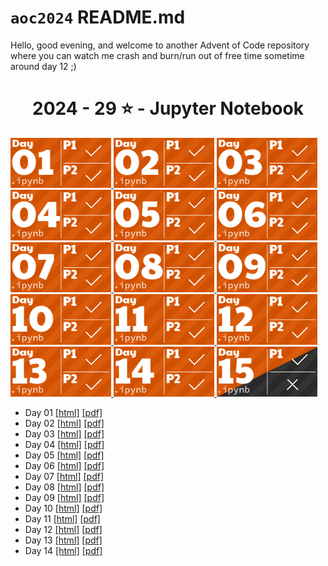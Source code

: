 # `aoc2024` README.md

Hello, good evening, and welcome to another Advent of Code repository where you can watch me crash and burn/run out of free time sometime around day 12 ;)

<!-- AOC TILES BEGIN -->
<h1 align="center">
  2024 - 29 ⭐ - Jupyter Notebook
</h1>
<a href="day01.ipynb">
  <img src=".aoc_tiles/tiles/2024/01.png" width="161px">
</a>
<a href="day02.ipynb">
  <img src=".aoc_tiles/tiles/2024/02.png" width="161px">
</a>
<a href="day03.ipynb">
  <img src=".aoc_tiles/tiles/2024/03.png" width="161px">
</a>
<a href="day04.ipynb">
  <img src=".aoc_tiles/tiles/2024/04.png" width="161px">
</a>
<a href="day05.ipynb">
  <img src=".aoc_tiles/tiles/2024/05.png" width="161px">
</a>
<a href="day06.ipynb">
  <img src=".aoc_tiles/tiles/2024/06.png" width="161px">
</a>
<a href="day07.ipynb">
  <img src=".aoc_tiles/tiles/2024/07.png" width="161px">
</a>
<a href="day08.ipynb">
  <img src=".aoc_tiles/tiles/2024/08.png" width="161px">
</a>
<a href="day09.ipynb">
  <img src=".aoc_tiles/tiles/2024/09.png" width="161px">
</a>
<a href="day10.ipynb">
  <img src=".aoc_tiles/tiles/2024/10.png" width="161px">
</a>
<a href="day11.ipynb">
  <img src=".aoc_tiles/tiles/2024/11.png" width="161px">
</a>
<a href="day12.ipynb">
  <img src=".aoc_tiles/tiles/2024/12.png" width="161px">
</a>
<a href="day13.ipynb">
  <img src=".aoc_tiles/tiles/2024/13.png" width="161px">
</a>
<a href="day14.ipynb">
  <img src=".aoc_tiles/tiles/2024/14.png" width="161px">
</a>
<a href="day15.ipynb">
  <img src=".aoc_tiles/tiles/2024/15.png" width="161px">
</a>
<!-- AOC TILES END -->

- Day 01 [[html]](html/day01.html) [[pdf]](pdf/day01.pdf)
- Day 02 [[html]](html/day02.html) [[pdf]](pdf/day02.pdf)
- Day 03 [[html]](html/day03.html) [[pdf]](pdf/day03.pdf)
- Day 04 [[html]](html/day04.html) [[pdf]](pdf/day04.pdf)
- Day 05 [[html]](html/day05.html) [[pdf]](pdf/day05.pdf)
- Day 06 [[html]](html/day06.html) [[pdf]](pdf/day06.pdf)
- Day 07 [[html]](html/day07.html) [[pdf]](pdf/day07.pdf)
- Day 08 [[html]](html/day08.html) [[pdf]](pdf/day08.pdf)
- Day 09 [[html]](html/day09.html) [[pdf]](pdf/day09.pdf)
- Day 10 [[html]](html/day10.html) [[pdf]](pdf/day10.pdf)
- Day 11 [[html]](html/day11.html) [[pdf]](pdf/day11.pdf)
- Day 12 [[html]](html/day12.html) [[pdf]](pdf/day12.pdf)
- Day 13 [[html]](html/day13.html) [[pdf]](pdf/day13.pdf)
- Day 14 [[html]](html/day14.html) [[pdf]](pdf/day14.pdf)
